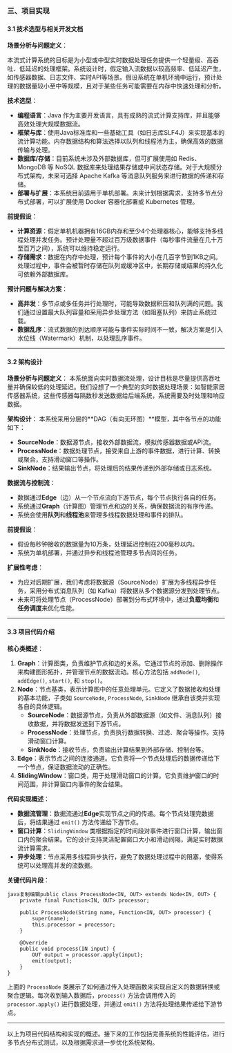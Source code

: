 ### 三、项目实现

#### 3.1 技术选型与相关开发文档

**场景分析与问题定义**：

本流式计算系统的目标是为小型或中型实时数据处理任务提供一个轻量级、高吞吐、低延迟的处理框架。系统设计时，假定输入流数据以较高频率、低延迟产生，如传感器数据、日志文件、实时API等场景。假设系统在单机环境中运行，预计处理的数据量较小至中等规模，且对于某些任务可能需要在内存中快速处理和分析。

**技术选型**：

- **编程语言**：Java 作为主要开发语言，具有成熟的流式计算支持库，并且能够高效处理大规模数据流。
- **框架与库**：使用Java标准库和一些基础工具（如日志库SLF4J）来实现基本的流计算功能。内存数据结构和算法选择以队列和线程池为主，确保高效的数据传输与处理。
- **数据库/存储**：目前系统未涉及外部数据库，但可扩展使用如 Redis、MongoDB 等 NoSQL 数据库来处理结果存储或中间状态存储。对于大规模分布式架构，未来可选择 Apache Kafka 等消息队列服务来进行数据的传递和存储。
- **部署与扩展**：本系统目前适用于单机部署。未来计划根据需求，支持多节点分布式部署，可以扩展使用 Docker 容器化部署或 Kubernetes 管理。

**前提假设**：

- **计算资源**：假定单机机器拥有16GB内存和至少4个处理器核心，能够支持多线程处理并发任务。预计处理量不超过百万级数据事件（每秒事件流量在几十万至百万之间），系统可以维持稳定运行。
- **存储需求**：数据在内存中处理，预计每个事件的大小在几百字节到1KB之间。处理过程中，事件会被暂时存储在队列或缓冲区中，长期存储或结果的持久化可依赖外部数据库。

**预计问题与解决方案**：

- **高并发**：多节点或多任务并行处理时，可能导致数据积压和队列满的问题。我们通过设置最大队列容量和采用异步处理方法（如阻塞队列）来防止系统过载。
- **数据乱序**：流式数据的到达顺序可能与事件实际时间不一致，解决方案是引入水位线（Watermark）机制，以处理乱序事件。

------

#### 3.2 架构设计

**场景分析与问题定义**： 本系统面向实时数据流处理，设计目标是尽量提供高吞吐量并确保较低的处理延迟。我们设想了一个典型的实时数据处理场景：如智能家居传感器系统，这些传感器每隔数秒发送数据给后端系统，系统需要及时处理和响应数据。

**架构设计**： 本系统采用分层的**DAG（有向无环图）**模型，其中各节点的功能如下：

- **SourceNode**：数据源节点，接收外部数据流，模拟传感器数据或API流。
- **ProcessNode**：数据处理节点，接受来自上游的事件数据，进行计算、转换或聚合，支持滑动窗口等操作。
- **SinkNode**：结果输出节点，将处理后的结果传递到外部存储或日志系统。

**数据流与控制流**：

- 数据通过**Edge**（边）从一个节点流向下游节点，每个节点执行各自的任务。
- 系统通过**Graph**（计算图）管理节点和边的关系，确保数据流的有序传递。
- 系统会使用**队列**和**线程池**来管理多线程数据处理和事件的排队。

**前提假设**：

- 假设每秒钟接收的数据量为10万条，处理延迟控制在200毫秒以内。
- 系统为单机部署，并通过异步和线程池管理多节点间的任务。

**扩展性考虑**：

- 为应对后期扩展，我们考虑将数据源（SourceNode）扩展为多线程异步任务，采用分布式消息队列（如 Kafka）将数据从多个数据源分发到处理节点。
- 未来可将处理节点（ProcessNode）部署到分布式环境中，通过**负载均衡**和**任务调度**来优化性能。

------

#### 3.3 项目代码介绍

**核心类概述**：

1. **Graph**：计算图类，负责维护节点和边的关系。它通过节点的添加、删除操作来构建图形拓扑，并管理节点的数据流动。核心方法包括 `addNode()`, `addEdge()`, `start()`, 和 `stop()`。
2. **Node**：节点基类，表示计算图中的任意处理单元。它定义了数据接收和处理的基本功能，子类如 `SourceNode`, `ProcessNode`, `SinkNode` 继承自该类并实现各自的具体逻辑。
   - **SourceNode**：数据源节点，负责从外部数据源（如文件、消息队列）接收数据，并将数据发送到下游节点。
   - **ProcessNode**：处理节点，负责执行数据转换、过滤、聚合等操作。支持滑动窗口计算。
   - **SinkNode**：接收节点，负责输出计算结果到外部存储、控制台等。
3. **Edge**：表示节点之间的连接通道。它负责将一个节点处理后的数据传递给下一个节点，保证数据流动的正确性。
4. **SlidingWindow**：窗口类，用于处理滑动窗口的计算。它负责维护窗口的时间范围，并计算窗口内事件的聚合结果。

**代码实现概述**：

- **数据流管理**：数据流通过**Edge**实现节点之间的传递。每个节点处理完数据后，将结果通过 `emit()` 方法传递给下游节点。
- **窗口计算**：`SlidingWindow` 类根据指定的时间段对事件进行窗口计算，输出窗口内的聚合结果。它的设计支持灵活配置窗口大小和滑动间隔，满足实时数据流计算需求。
- **异步处理**：节点采用多线程异步执行，避免了数据处理过程中的阻塞，使得系统可以处理高并发的流数据。

**关键代码片段**：

```
java复制编辑public class ProcessNode<IN, OUT> extends Node<IN, OUT> {
    private final Function<IN, OUT> processor;
    
    public ProcessNode(String name, Function<IN, OUT> processor) {
        super(name);
        this.processor = processor;
    }

    @Override
    public void process(IN input) {
        OUT output = processor.apply(input);
        emit(output);
    }
}
```

上面的 `ProcessNode` 类展示了如何通过传入处理函数来实现自定义的数据转换或聚合逻辑。每次收到输入数据后，`process()` 方法会调用传入的 `processor.apply()` 进行数据处理，并通过 `emit()` 方法将处理结果传递给下游节点。

------

以上为项目代码结构和实现的概述。接下来的工作包括完善系统的性能评估，进行多节点分布式测试，以及根据需求进一步优化系统架构。